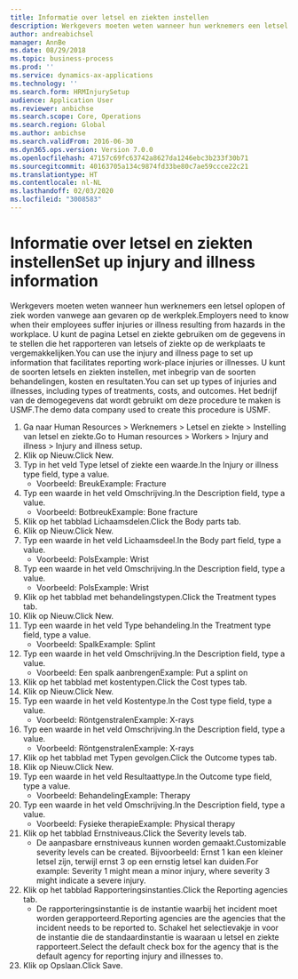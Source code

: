 ```yaml
---
title: Informatie over letsel en ziekten instellen
description: Werkgevers moeten weten wanneer hun werknemers een letsel oplopen of ziek worden vanwege aan gevaren op de werkplek.
author: andreabichsel
manager: AnnBe
ms.date: 08/29/2018
ms.topic: business-process
ms.prod: ''
ms.service: dynamics-ax-applications
ms.technology: ''
ms.search.form: HRMInjurySetup
audience: Application User
ms.reviewer: anbichse
ms.search.scope: Core, Operations
ms.search.region: Global
ms.author: anbichse
ms.search.validFrom: 2016-06-30
ms.dyn365.ops.version: Version 7.0.0
ms.openlocfilehash: 47157c69fc63742a8627da1246ebc3b233f30b71
ms.sourcegitcommit: 40163705a134c9874fd33be80c7ae59ccce22c21
ms.translationtype: HT
ms.contentlocale: nl-NL
ms.lasthandoff: 02/03/2020
ms.locfileid: "3008583"
---
```

# <a name="set-up-injury-and-illness-information"></a><span data-ttu-id="c339a-103">Informatie over letsel en ziekten instellen</span><span class="sxs-lookup"><span data-stu-id="c339a-103">Set up injury and illness information</span></span>



<span data-ttu-id="c339a-104">Werkgevers moeten weten wanneer hun werknemers een letsel oplopen of ziek worden vanwege aan gevaren op de werkplek.</span><span class="sxs-lookup"><span data-stu-id="c339a-104">Employers need to know when their employees suffer injuries or illness resulting from hazards in the workplace.</span></span> <span data-ttu-id="c339a-105">U kunt de pagina Letsel en ziekte gebruiken om de gegevens in te stellen die het rapporteren van letsels of ziekte op de werkplaats te vergemakkelijken.</span><span class="sxs-lookup"><span data-stu-id="c339a-105">You can use the injury and illness page to set up information that facilitates reporting work-place injuries or illnesses.</span></span> <span data-ttu-id="c339a-106">U kunt de soorten letsels en ziekten instellen, met inbegrip van de soorten behandelingen, kosten en resultaten.</span><span class="sxs-lookup"><span data-stu-id="c339a-106">You can set up types of injuries and illnesses, including types of treatments, costs, and outcomes.</span></span> <span data-ttu-id="c339a-107">Het bedrijf van de demogegevens dat wordt gebruikt om deze procedure te maken is USMF.</span><span class="sxs-lookup"><span data-stu-id="c339a-107">The demo data company used to create this procedure is USMF.</span></span>

1. <span data-ttu-id="c339a-108">Ga naar Human Resources > Werknemers > Letsel en ziekte > Instelling van letsel en ziekte.</span><span class="sxs-lookup"><span data-stu-id="c339a-108">Go to Human resources > Workers > Injury and illness > Injury and illness setup.</span></span>
2. <span data-ttu-id="c339a-109">Klik op Nieuw.</span><span class="sxs-lookup"><span data-stu-id="c339a-109">Click New.</span></span>
3. <span data-ttu-id="c339a-110">Typ in het veld Type letsel of ziekte een waarde.</span><span class="sxs-lookup"><span data-stu-id="c339a-110">In the Injury or illness type field, type a value.</span></span>
    * <span data-ttu-id="c339a-111">Voorbeeld: Breuk</span><span class="sxs-lookup"><span data-stu-id="c339a-111">Example: Fracture</span></span>  
4. <span data-ttu-id="c339a-112">Typ een waarde in het veld Omschrijving.</span><span class="sxs-lookup"><span data-stu-id="c339a-112">In the Description field, type a value.</span></span>
    * <span data-ttu-id="c339a-113">Voorbeeld: Botbreuk</span><span class="sxs-lookup"><span data-stu-id="c339a-113">Example: Bone fracture</span></span>  
5. <span data-ttu-id="c339a-114">Klik op het tabblad Lichaamsdelen.</span><span class="sxs-lookup"><span data-stu-id="c339a-114">Click the Body parts tab.</span></span>
6. <span data-ttu-id="c339a-115">Klik op Nieuw.</span><span class="sxs-lookup"><span data-stu-id="c339a-115">Click New.</span></span>
7. <span data-ttu-id="c339a-116">Typ een waarde in het veld Lichaamsdeel.</span><span class="sxs-lookup"><span data-stu-id="c339a-116">In the Body part field, type a value.</span></span>
    * <span data-ttu-id="c339a-117">Voorbeeld: Pols</span><span class="sxs-lookup"><span data-stu-id="c339a-117">Example: Wrist</span></span>  
8. <span data-ttu-id="c339a-118">Typ een waarde in het veld Omschrijving.</span><span class="sxs-lookup"><span data-stu-id="c339a-118">In the Description field, type a value.</span></span>
    * <span data-ttu-id="c339a-119">Voorbeeld: Pols</span><span class="sxs-lookup"><span data-stu-id="c339a-119">Example: Wrist</span></span>  
9. <span data-ttu-id="c339a-120">Klik op het tabblad met behandelingstypen.</span><span class="sxs-lookup"><span data-stu-id="c339a-120">Click the Treatment types tab.</span></span>
10. <span data-ttu-id="c339a-121">Klik op Nieuw.</span><span class="sxs-lookup"><span data-stu-id="c339a-121">Click New.</span></span>
11. <span data-ttu-id="c339a-122">Typ een waarde in het veld Type behandeling.</span><span class="sxs-lookup"><span data-stu-id="c339a-122">In the Treatment type field, type a value.</span></span>
    * <span data-ttu-id="c339a-123">Voorbeeld: Spalk</span><span class="sxs-lookup"><span data-stu-id="c339a-123">Example: Splint</span></span>  
12. <span data-ttu-id="c339a-124">Typ een waarde in het veld Omschrijving.</span><span class="sxs-lookup"><span data-stu-id="c339a-124">In the Description field, type a value.</span></span>
    * <span data-ttu-id="c339a-125">Voorbeeld: Een spalk aanbrengen</span><span class="sxs-lookup"><span data-stu-id="c339a-125">Example: Put a splint on</span></span>  
13. <span data-ttu-id="c339a-126">Klik op het tabblad met kostentypen.</span><span class="sxs-lookup"><span data-stu-id="c339a-126">Click the Cost types tab.</span></span>
14. <span data-ttu-id="c339a-127">Klik op Nieuw.</span><span class="sxs-lookup"><span data-stu-id="c339a-127">Click New.</span></span>
15. <span data-ttu-id="c339a-128">Typ een waarde in het veld Kostentype.</span><span class="sxs-lookup"><span data-stu-id="c339a-128">In the Cost type field, type a value.</span></span>
    * <span data-ttu-id="c339a-129">Voorbeeld: Röntgenstralen</span><span class="sxs-lookup"><span data-stu-id="c339a-129">Example: X-rays</span></span>  
16. <span data-ttu-id="c339a-130">Typ een waarde in het veld Omschrijving.</span><span class="sxs-lookup"><span data-stu-id="c339a-130">In the Description field, type a value.</span></span>
    * <span data-ttu-id="c339a-131">Voorbeeld: Röntgenstralen</span><span class="sxs-lookup"><span data-stu-id="c339a-131">Example: X-rays</span></span>  
17. <span data-ttu-id="c339a-132">Klik op het tabblad met Typen gevolgen.</span><span class="sxs-lookup"><span data-stu-id="c339a-132">Click the Outcome types tab.</span></span>
18. <span data-ttu-id="c339a-133">Klik op Nieuw.</span><span class="sxs-lookup"><span data-stu-id="c339a-133">Click New.</span></span>
19. <span data-ttu-id="c339a-134">Typ een waarde in het veld Resultaattype.</span><span class="sxs-lookup"><span data-stu-id="c339a-134">In the Outcome type field, type a value.</span></span>
    * <span data-ttu-id="c339a-135">Voorbeeld: Behandeling</span><span class="sxs-lookup"><span data-stu-id="c339a-135">Example: Therapy</span></span>  
20. <span data-ttu-id="c339a-136">Typ een waarde in het veld Omschrijving.</span><span class="sxs-lookup"><span data-stu-id="c339a-136">In the Description field, type a value.</span></span>
    * <span data-ttu-id="c339a-137">Voorbeeld: Fysieke therapie</span><span class="sxs-lookup"><span data-stu-id="c339a-137">Example: Physical therapy</span></span>  
21. <span data-ttu-id="c339a-138">Klik op het tabblad Ernstniveaus.</span><span class="sxs-lookup"><span data-stu-id="c339a-138">Click the Severity levels tab.</span></span>
    * <span data-ttu-id="c339a-139">De aanpasbare ernstniveaus kunnen worden gemaakt.</span><span class="sxs-lookup"><span data-stu-id="c339a-139">Customizable severity levels can be created.</span></span> <span data-ttu-id="c339a-140">Bijvoorbeeld: Ernst 1 kan een kleiner letsel zijn, terwijl ernst 3 op een ernstig letsel kan duiden.</span><span class="sxs-lookup"><span data-stu-id="c339a-140">For example: Severity 1 might mean a minor injury, where severity 3 might indicate a severe injury.</span></span>  
22. <span data-ttu-id="c339a-141">Klik op het tabblad Rapporteringsinstanties.</span><span class="sxs-lookup"><span data-stu-id="c339a-141">Click the Reporting agencies tab.</span></span>
    * <span data-ttu-id="c339a-142">De rapporteringsinstantie is de instantie waarbij het incident moet worden gerapporteerd.</span><span class="sxs-lookup"><span data-stu-id="c339a-142">Reporting agencies are the agencies that the incident needs to be reported to.</span></span> <span data-ttu-id="c339a-143">Schakel het selectievakje in voor de instantie die de standaardinstantie is waaraan u letsel en ziekte rapporteert.</span><span class="sxs-lookup"><span data-stu-id="c339a-143">Select the default check box for the agency that is the default agency for reporting injury and illnesses to.</span></span>  
23. <span data-ttu-id="c339a-144">Klik op Opslaan.</span><span class="sxs-lookup"><span data-stu-id="c339a-144">Click Save.</span></span>

